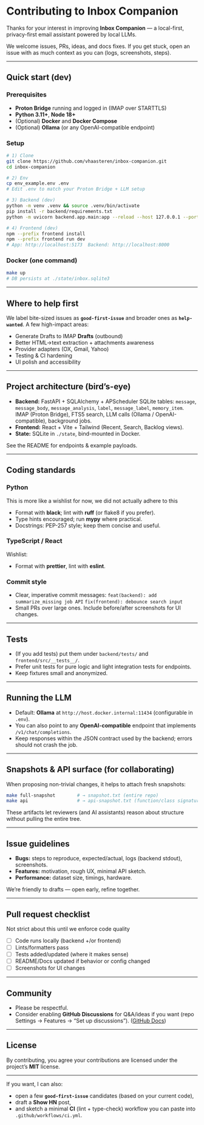 # Contributing to Inbox Companion

Thanks for your interest in improving **Inbox Companion** — a local-first, privacy-first email assistant powered by local LLMs.

We welcome issues, PRs, ideas, and docs fixes. If you get stuck, open an issue with as much context as you can (logs, screenshots, steps).

---

## Quick start (dev)

### Prerequisites

* **Proton Bridge** running and logged in (IMAP over STARTTLS)
* **Python 3.11+**, **Node 18+**
* (Optional) **Docker** and **Docker Compose**
* (Optional) **Ollama** (or any OpenAI-compatible endpoint)

### Setup

```bash
# 1) Clone
git clone https://github.com/vhaasteren/inbox-companion.git
cd inbox-companion

# 2) Env
cp env_example.env .env
# Edit .env to match your Proton Bridge + LLM setup

# 3) Backend (dev)
python -m venv .venv && source .venv/bin/activate
pip install -r backend/requirements.txt
python -m uvicorn backend.app.main:app --reload --host 127.0.0.1 --port 8000

# 4) Frontend (dev)
npm --prefix frontend install
npm --prefix frontend run dev
# App: http://localhost:5173  Backend: http://localhost:8000
```

### Docker (one command)

```bash
make up
# DB persists at ./state/inbox.sqlite3
```

---

## Where to help first

We label bite-sized issues as **`good-first-issue`** and broader ones as **`help-wanted`**. A few high-impact areas:

* Generate Drafts to IMAP **Drafts** (outbound)
* Better HTML→text extraction + attachments awareness
* Provider adapters (OX, Gmail, Yahoo)
* Testing & CI hardening
* UI polish and accessibility

---

## Project architecture (bird’s-eye)

* **Backend:** FastAPI + SQLAlchemy + APScheduler
  SQLite tables: `message`, `message_body`, `message_analysis`, `label`, `message_label`, `memory_item`.
  IMAP (Proton Bridge), FTS5 search, LLM calls (Ollama / OpenAI-compatible), background jobs.
* **Frontend:** React + Vite + Tailwind (Recent, Search, Backlog views).
* **State:** SQLite in `./state`, bind-mounted in Docker.

See the README for endpoints & example payloads.

---

## Coding standards

### Python

This is more like a wishlist for now, we did not actually adhere to this

* Format with **black**; lint with **ruff** (or flake8 if you prefer).
* Type hints encouraged; run **mypy** where practical.
* Docstrings: PEP-257 style; keep them concise and useful.


### TypeScript / React

Wishlist:

* Format with **prettier**, lint with **eslint**.


### Commit style

* Clear, imperative commit messages:
  `feat(backend): add summarize_missing job API`
  `fix(frontend): debounce search input`
* Small PRs over large ones. Include before/after screenshots for UI changes.

---

## Tests

* (If you add tests) put them under `backend/tests/` and `frontend/src/__tests__/`.
* Prefer unit tests for pure logic and light integration tests for endpoints.
* Keep fixtures small and anonymized.

---

## Running the LLM

* Default: **Ollama** at `http://host.docker.internal:11434` (configurable in `.env`).
* You can also point to any **OpenAI-compatible** endpoint that implements `/v1/chat/completions`.
* Keep responses within the JSON contract used by the backend; errors should not crash the job.

---

## Snapshots & API surface (for collaborating)

When proposing non-trivial changes, it helps to attach fresh snapshots:

```bash
make full-snapshot        # → snapshot.txt (entire repo)
make api                  # → api-snapshot.txt (function/class signatures)
```

These artifacts let reviewers (and AI assistants) reason about structure without pulling the entire tree.

---

## Issue guidelines

* **Bugs:** steps to reproduce, expected/actual, logs (backend stdout), screenshots.
* **Features:** motivation, rough UX, minimal API sketch.
* **Performance:** dataset size, timings, hardware.

We’re friendly to drafts — open early, refine together.

---

## Pull request checklist

Not strict about this until we enforce code quality

* [ ] Code runs locally (backend +/or frontend)
* [ ] Lints/formatters pass
* [ ] Tests added/updated (where it makes sense)
* [ ] README/Docs updated if behavior or config changed
* [ ] Screenshots for UI changes

---

## Community

* Please be respectful.
* Consider enabling **GitHub Discussions** for Q\&A/ideas if you want (repo Settings → Features → “Set up discussions”). ([GitHub Docs][4])

---

## License

By contributing, you agree your contributions are licensed under the project’s **MIT** license.

---

If you want, I can also:

* open a few **`good-first-issue`** candidates (based on your current code),
* draft a **Show HN** post,
* and sketch a minimal **CI** (lint + type-check) workflow you can paste into `.github/workflows/ci.yml`.

[1]: https://docs.github.com/articles/classifying-your-repository-with-topics?utm_source=chatgpt.com "Classifying your repository with topics"
[2]: https://docs.github.com/en/repositories/managing-your-repositorys-settings-and-features/customizing-your-repository?utm_source=chatgpt.com "Customizing your repository"
[3]: https://docs.github.com/en/get-started/exploring-projects-on-github/saving-repositories-with-stars?utm_source=chatgpt.com "Saving repositories with stars"
[4]: https://docs.github.com/discussions/quickstart?utm_source=chatgpt.com "Quickstart for GitHub Discussions"

